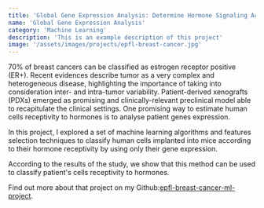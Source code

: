 ```yaml
---
title: 'Global Gene Expression Analysis: Determine Hormone Signaling Activation in Human Breast Cancer Samples'
name: 'Global Gene Expression Analysis'
category: 'Machine Learning'
description: 'This is an example description of this project'
image: '/assets/images/projects/epfl-breast-cancer.jpg'
---
```


70% of breast cancers can be classified as estrogen receptor positive (ER+). Recent evidences describe tumor as a very complex and heterogeneous disease, highlighting the importance of taking into consideration inter- and intra-tumor variability. Patient-derived xenografts (PDXs) emerged as promising and clinically-relevant preclinical model able to recapitulate the clinical settings. One promising way to estimate human cells receptivity to hormones is to analyse patient genes expression.

In this project, I explored a set of machine learning algorithms and features selection techniques to classify human cells implanted into mice according to their hormone receptivity by using only their gene expression.

According to the results of the study, we show that this method can be used to classify patient's cells receptivity to hormones.


Find out more about that project on my Github:[epfl-breast-cancer-ml-project](https://github.com/sinitame/epfl-breast-cancer-ml-project).




